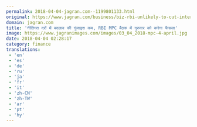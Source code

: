 ```yaml
---
permalink: 2018-04-04-jagran.com--1199801133.html
original: https://www.jagran.com/business/biz-rbi-unlikely-to-cut-interest-in-monetary-policy-on-thursday-17769189.html
domain: jagran.com
title: 'नीतिगत दरों में बदलाव की गुंजाइश कम, RBI MPC बैठक में गुरुवार को करेगा फैसला'
image: https://www.jagranimages.com/images/03_04_2018-mpc-4-april.jpg
date: 2018-04-04 02:28:17
category: finance
translations: 
 - 'en'
 - 'es'
 - 'de'
 - 'ru'
 - 'ja'
 - 'fr'
 - 'it'
 - 'zh-CN'
 - 'zh-TW'
 - 'ar'
 - 'pt'
 - 'hy'
---
```


